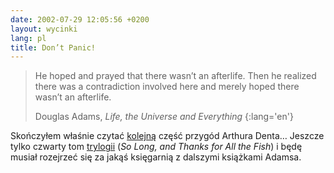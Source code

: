 ```yaml
---
date: 2002-07-29 12:05:56 +0200
layout: wycinki
lang: pl
title: Don’t Panic!
---
```


> He hoped and prayed that there wasn’t an afterlife. Then he realized there was a contradiction involved here and merely hoped there wasn’t an afterlife.
>
> Douglas Adams, <cite>Life, the Universe and Everything</cite>
{:lang='en'}

Skończyłem właśnie czytać [kolejną](/wild-eyed 'wycinek o „The Restaurant at the End of the Universe”') część przygód Arthura Denta… Jeszcze tylko czwarty tom [trylogii](http://www.amazon.co.uk/o/ASIN/0330316117 '„The Hitchhiker Trilogy” na amazon.co.uk') (<cite>So Long, and Thanks for All the Fish</cite>) i będę musiał rozejrzeć się za jakąś księgarnią z dalszymi książkami Adamsa.
